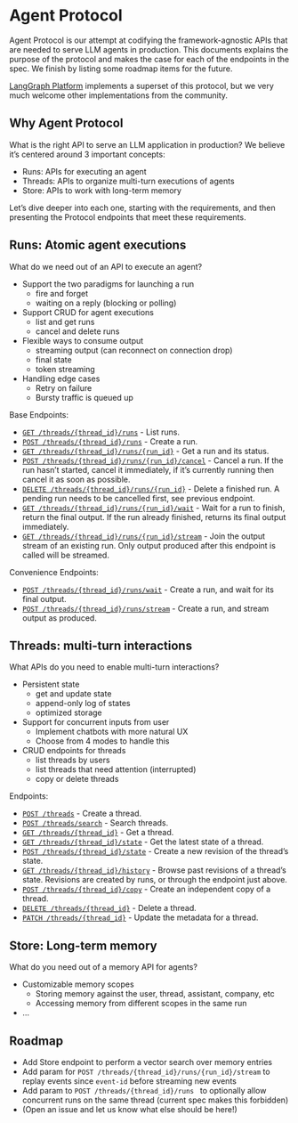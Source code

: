 # Agent Protocol

Agent Protocol is our attempt at codifying the framework-agnostic APIs that are needed to serve LLM agents in production. This documents explains the purpose of the protocol and makes the case for each of the endpoints in the spec. We finish by listing some roadmap items for the future.

[LangGraph Platform](https://www.langchain.com/pricing-langgraph-platform) implements a superset of this protocol, but we very much welcome other implementations from the community.

## Why Agent Protocol

What is the right API to serve an LLM application in production? We believe it’s centered around 3 important concepts:

- Runs: APIs for executing an agent
- Threads: APIs to organize multi-turn executions of agents
- Store: APIs to work with long-term memory

Let’s dive deeper into each one, starting with the requirements, and then presenting the Protocol endpoints that meet these requirements.

## Runs: Atomic agent executions

What do we need out of an API to execute an agent?

- Support the two paradigms for launching a run
  - fire and forget
  - waiting on a reply (blocking or polling)
- Support CRUD for agent executions
  - list and get runs
  - cancel and delete runs
- Flexible ways to consume output
  - streaming output (can reconnect on connection drop)
  - final state
  - token streaming
- Handling edge cases
  - Retry on failure
  - Bursty traffic is queued up

Base Endpoints:

- [`GET /threads/{thread_id}/runs`](https://langchain-ai.github.io/agent-protocol/api.html#tag/runs/GET/threads/%7Bthread_id%7D/runs) - List runs.
- [`POST /threads/{thread_id}/runs`](https://langchain-ai.github.io/agent-protocol/api.html#tag/runs/POST/threads/%7Bthread_id%7D/runs) - Create a run.
- [`GET /threads/{thread_id}/runs/{run_id}`](https://langchain-ai.github.io/agent-protocol/api.html#tag/runs/GET/threads/%7Bthread_id%7D/runs/%7Brun_id%7D) - Get a run and its status.
- [`POST /threads/{thread_id}/runs/{run_id}/cancel`](https://langchain-ai.github.io/agent-protocol/api.html#tag/runs/POST/threads/%7Bthread_id%7D/runs/%7Brun_id%7D/cancel) - Cancel a run. If the run hasn’t started, cancel it immediately, if it’s currently running then cancel it as soon as possible.
- [`DELETE /threads/{thread_id}/runs/{run_id}`](https://langchain-ai.github.io/agent-protocol/api.html#tag/runs/DELETE/threads/%7Bthread_id%7D/runs/%7Brun_id%7D) - Delete a finished run. A pending run needs to be cancelled first, see previous endpoint.
- [`GET /threads/{thread_id}/runs/{run_id}/wait`](https://langchain-ai.github.io/agent-protocol/api.html#tag/runs/GET/threads/%7Bthread_id%7D/runs/%7Brun_id%7D/wait) - Wait for a run to finish, return the final output. If the run already finished, returns its final output immediately.
- [`GET /threads/{thread_id}/runs/{run_id}/stream`](https://langchain-ai.github.io/agent-protocol/api.html#tag/runs/GET/threads/%7Bthread_id%7D/runs/%7Brun_id%7D/stream) - Join the output stream of an existing run. Only output produced after this endpoint is called will be streamed.

Convenience Endpoints:

- [`POST /threads/{thread_id}/runs/wait`](https://langchain-ai.github.io/agent-protocol/api.html#tag/runs/POST/threads/%7Bthread_id%7D/runs/wait) - Create a run, and wait for its final output.
- [`POST /threads/{thread_id}/runs/stream`](https://langchain-ai.github.io/agent-protocol/api.html#tag/runs/POST/threads/%7Bthread_id%7D/runs/stream) - Create a run, and stream output as produced.

## Threads: multi-turn interactions

What APIs do you need to enable multi-turn interactions?

- Persistent state
  - get and update state
  - append-only log of states
  - optimized storage
- Support for concurrent inputs from user
  - Implement chatbots with more natural UX
  - Choose from 4 modes to handle this
- CRUD endpoints for threads
  - list threads by users
  - list threads that need attention (interrupted)
  - copy or delete threads

Endpoints:

- [`POST /threads`](https://langchain-ai.github.io/agent-protocol/api.html#tag/threads/POST/threads) - Create a thread.
- [`POST /threads/search`](https://langchain-ai.github.io/agent-protocol/api.html#tag/threads/POST/threads/search) - Search threads.
- [`GET /threads/{thread_id}`](https://langchain-ai.github.io/agent-protocol/api.html#tag/threads/GET/threads/%7Bthread_id%7D) - Get a thread.
- [`GET /threads/{thread_id}/state`](https://langchain-ai.github.io/agent-protocol/api.html#tag/threads/GET/threads/%7Bthread_id%7D/state) - Get the latest state of a thread.
- [`POST /threads/{thread_id}/state`](https://langchain-ai.github.io/agent-protocol/api.html#tag/threads/POST/threads/%7Bthread_id%7D/state) - Create a new revision of the thread’s state.
- [`GET /threads/{thread_id}/history`](https://langchain-ai.github.io/agent-protocol/api.html#tag/threads/GET/threads/%7Bthread_id%7D/history) - Browse past revisions of a thread’s state. Revisions are created by runs, or through the endpoint just above.
- [`POST /threads/{thread_id}/copy`](https://langchain-ai.github.io/agent-protocol/api.html#tag/threads/POST/threads/%7Bthread_id%7D/copy) - Create an independent copy of a thread.
- [`DELETE /threads/{thread_id}`](https://langchain-ai.github.io/agent-protocol/api.html#tag/threads/DELETE/threads/%7Bthread_id%7D) - Delete a thread.
- [`PATCH /threads/{thread_id}`](https://langchain-ai.github.io/agent-protocol/api.html#tag/threads/PATCH/threads/%7Bthread_id%7D) - Update the metadata for a thread.

## Store: Long-term memory

What do you need out of a memory API for agents?

- Customizable memory scopes
  - Storing memory against the user, thread, assistant, company, etc
  - Accessing memory from different scopes in the same run
- …

## Roadmap

- Add Store endpoint to perform a vector search over memory entries
- Add param for `POST /threads/{thread_id}/runs/{run_id}/stream` to replay events since `event-id` before streaming new events
- Add param to `POST /threads/{thread_id}/runs ` to optionally allow concurrent runs on the same thread (current spec makes this forbidden)
- (Open an issue and let us know what else should be here!)
